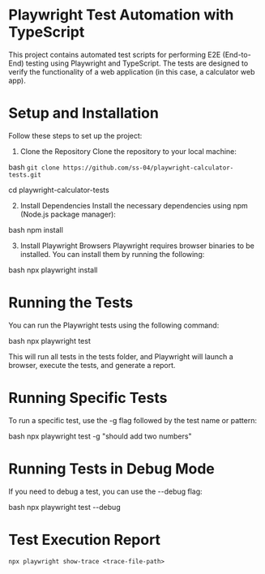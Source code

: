 # Playwright Test Automation with TypeScript
This project contains automated test scripts for performing E2E (End-to-End) testing using Playwright and TypeScript. The tests are designed to verify the functionality of a web application (in this case, a calculator web app).

# Setup and Installation
Follow these steps to set up the project:

1. Clone the Repository
Clone the repository to your local machine:

bash
``git clone https://github.com/ss-04/playwright-calculator-tests.git``

cd playwright-calculator-tests

2. Install Dependencies
Install the necessary dependencies using npm (Node.js package manager):

bash
npm install

3. Install Playwright Browsers
Playwright requires browser binaries to be installed. You can install them by running the following:

bash
npx playwright install

# Running the Tests
You can run the Playwright tests using the following command:

bash
npx playwright test

This will run all tests in the tests folder, and Playwright will launch a browser, execute the tests, and generate a report.

# Running Specific Tests
To run a specific test, use the -g flag followed by the test name or pattern:

bash
npx playwright test -g "should add two numbers"

# Running Tests in Debug Mode
If you need to debug a test, you can use the --debug flag:

bash
npx playwright test --debug

# Test Execution Report
` npx playwright show-trace <trace-file-path> `
